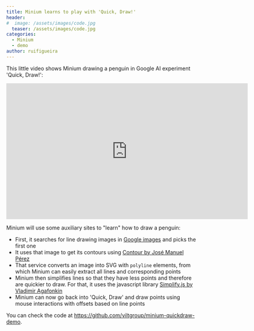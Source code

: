 ```yaml
---
title: Minium learns to play with 'Quick, Draw!'
header:
#  image: /assets/images/code.jpg
  teaser: /assets/images/code.jpg
categories:
  - Minium
  - demo
author: ruifigueira
---
```


This little video shows Minium drawing a penguin in Google AI experiment 'Quick, Draw!':

<iframe src="https://player.vimeo.com/video/194549806" width="640" height="360" frameborder="0" webkitallowfullscreen mozallowfullscreen allowfullscreen></iframe>

Minium will use some auxiliary sites to "learn" how to draw a penguin:

* First, it searches for line drawing images in [Google images](https://images.google.com) and picks the first one
* It uses that image to get its contours using [Contour by José Manuel Pérez](https://jmperezperez.com/contour/)
* That service converts an image into SVG with `polyline` elements, from which Minium can easily extract all lines and corresponding points
* Minium then simplifies lines so that they have less points and therefore are quickier to draw. For that, it uses the javascript library [Simplify.js by Vladimir Agafonkin](http://mourner.github.io/simplify-js)
* Minium can now go back into 'Quick, Draw' and draw points using mouse interactions with offsets based on line points

You can check the code at <https://github.com/viltgroup/minium-quickdraw-demo>.
